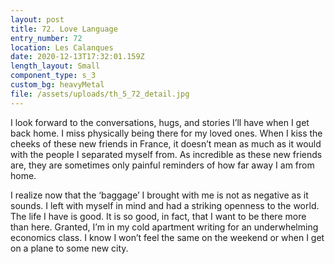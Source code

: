 ```yaml
---
layout: post
title: 72. Love Language
entry_number: 72
location: Les Calanques
date: 2020-12-13T17:32:01.159Z
length_layout: Small
component_type: s_3
custom_bg: heavyMetal
file: /assets/uploads/th_5_72_detail.jpg
---
```

I look forward to the conversations, hugs, and stories I’ll have when I get back home. I miss physically being there for my loved ones. When I kiss the cheeks of these new friends in France, it doesn’t mean as much as it would with the people I separated myself from. As incredible as these new friends are, they are sometimes only painful reminders of how far away I am from home.
 
I realize now that the ‘baggage’ I brought with me is not as negative as it sounds. I left with myself in mind and had a striking openness to the world. The life I have is good. It is so good, in fact, that I want to be there more than here. Granted, I’m in my cold apartment writing for an underwhelming economics class. I know I won’t feel the same on the weekend or when I get on a plane to some new city. 
